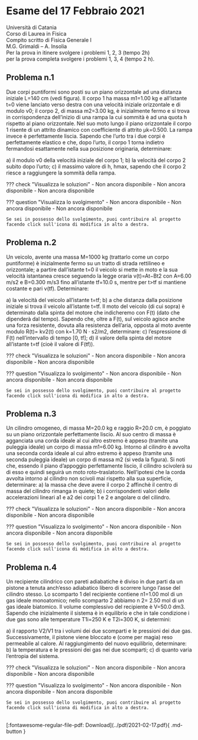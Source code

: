 # Esame del 17 Febbraio 2021
Università di Catania <br>
Corso di Laurea in Fisica <br>
Compito scritto di Fisica Generale I <br>
M.G. Grimaldi – A. Insolia <br>
Per la prova in itinere svolgere i problemi 1, 2, 3 (tempo 2h) <br>
per la prova completa svolgere i problemi 1, 3, 4 (tempo 2 h). <br>

## Problema n.1
Due corpi puntiformi sono posti su un piano orizzontale ad una distanza iniziale L=140 cm (vedi figura). Il corpo 1 ha massa m1=1.00 kg e all’istante t=0 viene lanciato verso destra con una velocità iniziale orizzontale e di modulo v0; il corpo 2, di massa m2=3.00 kg, è inizialmente fermo e si trova in corrispondenza dell’inizio di una rampa la cui sommità è ad una quota h rispetto al piano orizzontale. Nel suo moto lungo il piano orizzontale il corpo 1 risente di un attrito dinamico con coefficiente di attrito μk=0.500. La rampa invece è perfettamente liscia. Sapendo che l’urto tra i due corpi è perfettamente elastico e che, dopo l’urto, il corpo 1 torna indietro fermandosi esattamente nella sua posizione originaria, determinare:

a) il modulo v0 della velocità iniziale del corpo 1;
b) la velocità del corpo 2 subito dopo l’urto;
c) il massimo valore di h, hmax, sapendo che il corpo 2 riesce a raggiungere la sommità della rampa.

??? check "Visualizza le soluzioni"
    - Non ancora disponibile
    - Non ancora disponibile
    - Non ancora disponibile

??? question "Visualizza lo svolgimento"
    - Non ancora disponibile
    - Non ancora disponibile
    - Non ancora disponibile
    
    Se sei in possesso dello svolgimento, puoi contribuire al progetto facendo click sull'icona di modifica in alto a destra.

## Problema n.2
Un veicolo, avente una massa M=1000 kg (trattarlo come un corpo puntiforme) è inizialmente fermo su un tratto di strada rettilineo e orizzontale; a partire dall’istante t=0 il veicolo si mette in moto e la sua velocità istantanea cresce seguendo la legge oraria v(t)=At−Bt2 con A=6.00 m/s2 e B=0.300 m/s3 fino all’istante tf=10.0 s, mentre per t>tf si mantiene costante e pari v(tf). Determinare:

a) la velocità del veicolo all’istante t=tf;
b) a che distanza dalla posizione iniziale si trova il veicolo all’istante t=tf.
Il moto del veicolo (di cui sopra) è determinato dalla spinta del motore che indicheremo con F(t)
(dato che dipenderà dal tempo). Sapendo che, oltre a F(t), sul veicolo agisce anche una forza
resistente, dovuta alla resistenza dell’aria, opposta al moto avente modulo R(t)= kv2(t) con k=1.70
N · s2/m2, determinare:
c) l’espressione di F(t) nell’intervallo di tempo [0, tf];
d) il valore della spinta del motore all’istante t=tf (cioè il valore di F(tf)).

??? check "Visualizza le soluzioni"
    - Non ancora disponibile
    - Non ancora disponibile
    - Non ancora disponibile

??? question "Visualizza lo svolgimento"
    - Non ancora disponibile
    - Non ancora disponibile
    - Non ancora disponibile
    
    Se sei in possesso dello svolgimento, puoi contribuire al progetto facendo click sull'icona di modifica in alto a destra.

## Problema n.3
Un cilindro omogeneo, di massa M=20.0 kg e raggio R=20.0 cm, è poggiato su un piano orizzontale perfettamente liscio. Al suo centro di massa è agganciata una corda ideale al cui altro estremo è appeso (tramite una puleggia ideale) un corpo di massa m1=6.00 kg. Intorno al cilindro è avvolta una seconda corda ideale al cui altro estremo è appeso (tramite una seconda puleggia ideale) un corpo di massa m2 (si veda la figura). Si noti che, essendo il piano d’appoggio perfettamente liscio, il cilindro scivolerà su di esso e quindi seguirà un moto roto–traslatorio. Nell’ipotesi che la corda avvolta intorno al cilindro non scivoli mai rispetto alla sua superficie, determinare: a) la massa che deve avere il corpo 2 affinchè il centro di massa del cilindro rimanga in quiete; b) i corrispondenti valori delle accelerazioni lineari a1 e a2 dei corpi 1 e 2 e angolare α del cilindro.

??? check "Visualizza le soluzioni"
    - Non ancora disponibile
    - Non ancora disponibile
    - Non ancora disponibile

??? question "Visualizza lo svolgimento"
    - Non ancora disponibile
    - Non ancora disponibile
    - Non ancora disponibile
    
    Se sei in possesso dello svolgimento, puoi contribuire al progetto facendo click sull'icona di modifica in alto a destra.

## Problema n.4
Un recipiente cilindrico con pareti adiabatiche è diviso in due parti da un pistone a tenuta anch’esso adiabatico libero di scorrere lungo l’asse del cilindro stesso. Lo scomparto 1 del recipiente contiene n1=1.00 mol di un gas ideale monoatomico; nello scomparto 2 abbiamo n 2= 2.50 mol di un gas ideale biatomico. Il volume complessivo del recipiente è V=50.0 dm3. Sapendo che inizialmente il sistema è in equilibrio e che in tale condizione i due gas sono alle temperature T1i=250 K e T2i=300 K, si determini:

a) il rapporto V2/V1 tra i volumi dei due scomparti e le pressioni dei due gas.
Successivamente, il pistone viene bloccato e (come per magia) reso permeabile al calore. Al
raggiungimento del nuovo equilibrio, determinare:
b) la temperatura e le pressioni dei gas nei due scomparti;
c) di quanto varia l’entropia del sistema.

??? check "Visualizza le soluzioni"
    - Non ancora disponibile
    - Non ancora disponibile
    - Non ancora disponibile

??? question "Visualizza lo svolgimento"
    - Non ancora disponibile
    - Non ancora disponibile
    - Non ancora disponibile
    
    Se sei in possesso dello svolgimento, puoi contribuire al progetto facendo click sull'icona di modifica in alto a destra.

<br>
[:fontawesome-regular-file-pdf: Download](../pdf/2021-02-17.pdf){ .md-button }